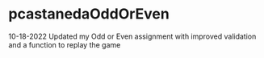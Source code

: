 # pcastanedaOddOrEven

10-18-2022 Updated my Odd or Even assignment with improved validation and a function to replay the game
